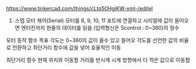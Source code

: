 https://www.tinkercad.com/things/cLtq50HgiKW-xml-/editel

1. 스텝 모터 제어(Serial)
  모터를 8, 9, 10, 11 포트에 연결하고
  시리얼에 값이 들어오면 엔터전까지 한줄의 데이터를 읽음 (입력형신은 Scontrol : 0~360)의 정수

  모터 동작 함수
  목표 각도는 0~360의 값이 올수 있고 들어오 각도를 선언한 값의 비율로 전환하고 
  최단거리 함수에 값을 넣어 효율적인 이동

  최단거리 함수
  현재 위치와 이동할 거리를 반시계 시계 방향에서 더 적은 값으로 이동함
  
